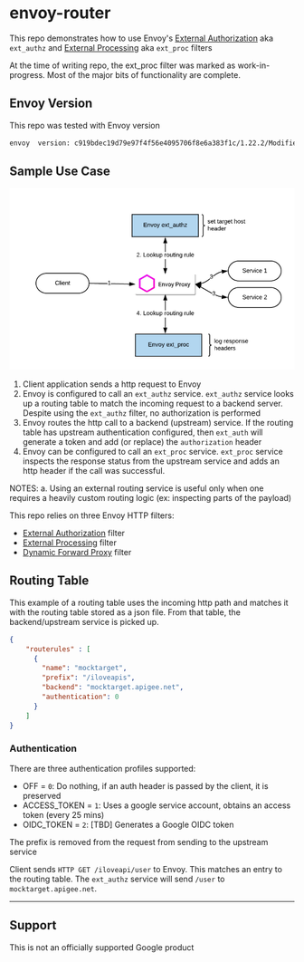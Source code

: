 # envoy-router

This repo demonstrates how to use Envoy's [External Authorization](https://www.envoyproxy.io/docs/envoy/latest/configuration/http/http_filters/ext_authz_filter) aka `ext_authz`  and [External Processing](https://www.envoyproxy.io/docs/envoy/latest/configuration/http/http_filters/ext_proc_filter) aka `ext_proc` filters

At the time of writing repo, the ext_proc filter was marked as work-in-progress. Most of the major bits of functionality are complete.

## Envoy Version

This repo was tested with Envoy version

```sh
envoy  version: c919bdec19d79e97f4f56e4095706f8e6a383f1c/1.22.2/Modified/RELEASE/BoringSSL
```

## Sample Use Case

![Routing Sample](./images/use-case.png)

1. Client application sends a http request to Envoy
2. Envoy is configured to call an `ext_authz` service. `ext_authz` service looks up a routing table to match the incoming request to a backend server. Despite using the `ext_authz` filter, no authorization is performed
3. Envoy routes the http call to a backend (upstream) service. If the routing table has upstream authentication configured, then `ext_auth` will generate a token and add (or replace) the `authorization` header
4. Envoy can be configured to call an `ext_proc` service. `ext_proc` service inspects the response status from the upstream service and adds an http header if the call was successful.

NOTES:
a. Using an external routing service is useful only when one requires a heavily custom routing logic (ex: inspecting parts of the payload)

This repo relies on three Envoy HTTP filters:

* [External Authorization](https://www.envoyproxy.io/docs/envoy/latest/configuration/http/http_filters/ext_authz_filter) filter
* [External Processing](https://www.envoyproxy.io/docs/envoy/latest/configuration/http/http_filters/ext_proc_filter) filter
* [Dynamic Forward Proxy](https://www.envoyproxy.io/docs/envoy/latest/configuration/http/http_filters/dynamic_forward_proxy_filter) filter

## Routing Table

This example of a routing table uses the incoming http path and matches it with the routing table stored as a json file. From that table, the backend/upstream service is picked up.  

```json
{
    "routerules" : [
      {
        "name": "mocktarget",
        "prefix": "/iloveapis",
        "backend": "mocktarget.apigee.net",
        "authentication": 0
      }   
    ]
}
```

### Authentication

There are three authentication profiles supported:

* OFF = `0`: Do nothing, if an auth header is passed by the client, it is preserved
* ACCESS_TOKEN = `1`: Uses a google service account, obtains an access token (every 25 mins)
* OIDC_TOKEN = `2`: [TBD] Generates a Google OIDC token  

The prefix is removed from the request from sending to the upstream service

Client sends `HTTP GET /iloveapi/user` to Envoy. This matches an entry to the routing table. The `ext_authz` service will send `/user` to `mocktarget.apigee.net`.

___

## Support

This is not an officially supported Google product
